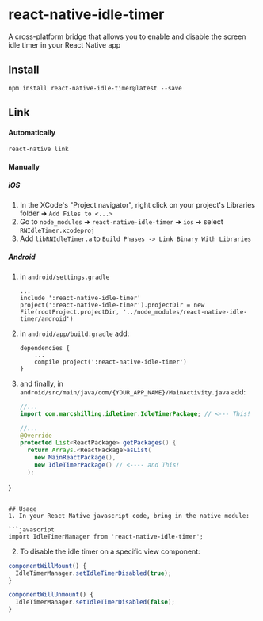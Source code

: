 # react-native-idle-timer
A cross-platform bridge that allows you to enable and disable the screen idle timer in your React Native app

## Install
`npm install react-native-idle-timer@latest --save`

## Link
#### Automatically
`react-native link`

#### Manually
##### iOS
1. In the XCode's "Project navigator", right click on your project's Libraries folder ➜ `Add Files to <...>`
2. Go to `node_modules` ➜ `react-native-idle-timer` ➜ `ios` ➜ select `RNIdleTimer.xcodeproj`
3. Add `libRNIdleTimer.a` to `Build Phases -> Link Binary With Libraries`


##### Android

1. in `android/settings.gradle`
   ```
   ...
   include ':react-native-idle-timer'
   project(':react-native-idle-timer').projectDir = new File(rootProject.projectDir, '../node_modules/react-native-idle-timer/android')
   ```

2. in `android/app/build.gradle` add:
   ```
   dependencies {
       ...
       compile project(':react-native-idle-timer')
   }
   ```

3. and finally, in `android/src/main/java/com/{YOUR_APP_NAME}/MainActivity.java` add:
   ```java
   //...
   import com.marcshilling.idletimer.IdleTimerPackage; // <--- This!
   
   //...
   @Override
   protected List<ReactPackage> getPackages() {
     return Arrays.<ReactPackage>asList(
       new MainReactPackage(),
       new IdleTimerPackage() // <---- and This!
     );
}
   ```

## Usage
1. In your React Native javascript code, bring in the native module:

  ```javascript
import IdleTimerManager from 'react-native-idle-timer';
  ```
2. To disable the idle timer on a specific view component:
  
  ```javascript
  componentWillMount() {
    IdleTimerManager.setIdleTimerDisabled(true);
  }
  
  componentWillUnmount() {
    IdleTimerManager.setIdleTimerDisabled(false);
  }
  ```
